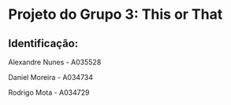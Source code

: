 # Projeto do Grupo 3: This or That

## Identificação:

Alexandre Nunes - A035528

Daniel Moreira - A034734

Rodrigo Mota - A034729

